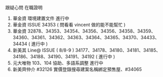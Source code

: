 跟疑心問 在職證明

1. 華金資 環境建置文件 進行中
2. 華金資 ISSUE 34353 ( 問看看 vincent 做的能不能幫忙 ) 
3. 華金資 32878、34353、34354、34356、34356、34358、34359、34360、34361、34362、34363、34364、34365、34370、34433、34434 ( 進行中 )
4. 新美其 Line@ ISSUE ( 8/8-9 ) 34177、34178、34180、34181、34185、34186、34188、34190、34191、34192 ( 進行中 )
5. 元大唯物 103、104 協助、多語系調整 進行中
6. 新美齊仲介 #32126 實價登錄搜尋建案名稱綁定預售屋、#34065

